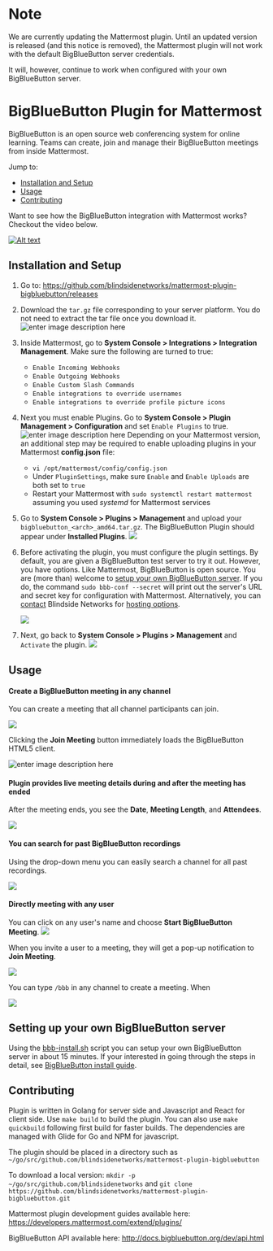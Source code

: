 # Note
We are currently updating the Mattermost plugin.  Until an updated version is released (and this notice is removed), the Mattermost plugin will not work with the default BigBlueButton server credentials.  

It will, however, continue to work when configured with your own BigBlueButton server.

# BigBlueButton Plugin for Mattermost
BigBlueButton is an open source web conferencing system for online learning. Teams can create, join and manage their BigBlueButton meetings from inside Mattermost.

Jump to:

- [Installation and Setup](#installation-and-setup)  
- [Usage](#usage)
- [Contributing](#contributing)

Want to see how the BigBlueButton integration with Mattermost works?  Checkout the video below.

[![Alt text](https://img.youtube.com/vi/gg7J9B4wGa4/0.jpg)](https://www.youtube.com/watch?v=gg7J9B4wGa4)

## Installation and Setup

 1. Go to: https://github.com/blindsidenetworks/mattermost-plugin-bigbluebutton/releases
 2. Download the `tar.gz` file corresponding to your server platform. You do not need to extract the tar file once you download it.![enter image description here](docs_images/download_binary.png)
 3. Inside Mattermost, go to **System Console > Integrations > Integration Management**. Make sure the following are turned to true:
	- `Enable Incoming Webhooks`
	- `Enable Outgoing Webhooks`
	- `Enable Custom Slash Commands`
	- `Enable integrations to override usernames`
	- `Enable integrations to override profile picture icons`
 4. Next you must enable Plugins. Go to **System Console > Plugin Management > Configuration** and set `Enable Plugins` to true. ![enter image description here](docs_images/enableplugins.png)
 Depending on your Mattermost version, an additional step may be required to enable uploading plugins in your Mattermost **config.json** file:
	 - `vi /opt/mattermost/config/config.json`
	 - Under `PluginSettings`, make sure `Enable` and `Enable Uploads` are both set to `true`
	 - Restart your Mattermost with `sudo systemctl restart mattermost` assuming you used *systemd* for Mattermost services
 5. Go to **System Console > Plugins > Management** and upload your `bigbluebutton_<arch>_amd64.tar.gz`. The BigBlueButton Plugin should appear under **Installed Plugins**.    ![
](docs_images/PluginManagement.png)
 6. Before activating the plugin, you must configure the plugin settings. By default, you are given a BigBlueButton test server to try it out. However, you have options.  Like Mattermost, BigBlueButton is open source.  You are (more than) welcome to [setup your own BigBlueButton server](http://docs.bigbluebutton.org/install/install.html#Install_).  If you do, the command `sudo bbb-conf --secret` will print out the server's URL and secret key for configuration with Mattermost.  Alternatively, you can [contact](https://blindsidenetworks.com/contact/) Blindside Networks for [hosting options](https://blindsidenetworks.com/services/).

	![](docs_images/BBBsettingspage.png)

 7. Next, go back to **System Console > Plugins > Management** and `Activate` the plugin. ![](docs_images/activate_plugin.png)


## Usage

#### Create a BigBlueButton meeting in any channel

You can create a meeting that all channel participants can join.

![](docs_images/createchannelheader.png)

Clicking the **Join Meeting** button immediately loads the BigBlueButton HTML5 client.

![enter image description here](docs_images/insideBBB.png)

#### Plugin provides live meeting details during and after the meeting has ended

After the meeting ends, you see the **Date**, **Meeting Length**, and **Attendees**.

![](docs_images/recordingmanagment.png)

#### You can search for past BigBlueButton recordings

Using the drop-down menu you can easily search a channel for all past recordings.

![](docs_images/view_recordings.png)

#### Directly meeting with any user

You can click on any user's name and choose **Start BigBlueButton Meeting**.
![](docs_images/popover.png)

When you invite a user to a meeting, they will get a pop-up notification to **Join Meeting**.

![](docs_images/popup_modal.png)

You can type `/bbb` in any channel to create a meeting.  When 

![](docs_images/slashcommand.png)

## Setting up your own BigBlueButton server

Using the [bbb-install.sh](https://github.com/bigbluebutton/bbb-install) script you can setup your own BigBlueButton server in about 15 minutes.  If your interested in going through the steps in detail, see [BigBlueButton install guide](http://docs.bigbluebutton.org/install/install.html).

## Contributing

Plugin is written in Golang for server side and Javascript and React for client side. Use `make build` to build the plugin. You can also use `make quickbuild` following first build for faster builds.
The dependencies are managed with Glide for Go and NPM for javascript.

The plugin should be placed in a directory such as `~/go/src/github.com/blindsidenetworks/mattermost-plugin-bigbluebutton`

To download a local version: `mkdir -p ~/go/src/github.com/blindsidenetworks` and `git clone https://github.com/blindsidenetworks/mattermost-plugin-bigbluebutton.git`

Mattermost plugin development guides available here: https://developers.mattermost.com/extend/plugins/

BigBlueButton API available here: http://docs.bigbluebutton.org/dev/api.html
